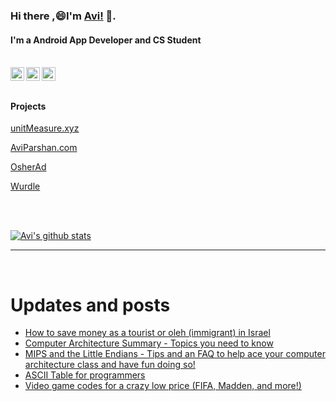 
<!--
**avipars/avipars** is a ✨ _special_ ✨ repository because its `README.md` (this file) appears on your GitHub profile.

Here are some ideas to get you started:

- 🔭 I’m currently working on ...
- 🌱 I’m currently learning ...
- 👯 I’m looking to collaborate on ...
- 🤔 I’m looking for help with ...
- 💬 Ask me about ...
- 📫 How to reach me: ...
- 😄 Pronouns: ...
- ⚡ Fun fact: ...
-->

### Hi there ,😄I'm [Avi!](https://www.aviparshan.com/?utm_source=ghb) 👋.  
#### I'm a Android App Developer and CS Student

<br/>
<a href="https://twitter.com/aviinfinity">
  <img align="left" alt="Twitter" width="22px" src="https://cdn.jsdelivr.net/npm/simple-icons@v3/icons/twitter.svg" />
</a>
<a href="https://www.linkedin.com/in/aviparshan/">
  <img align="left" alt="Linkedin" width="22px" src="https://cdn.jsdelivr.net/npm/simple-icons@v3/icons/linkedin.svg" />
</a>
<a href="https://www.instagram.com/aviparshan/">
  <img align="left" alt="Instagram" width="22px" src="https://cdn.jsdelivr.net/npm/simple-icons@v3/icons/instagram.svg" />
</a>

<br />

<br />



#### Projects

[unitMeasure.xyz](https://www.unitmeasure.xyz/?utm_source=ghb)


[AviParshan.com](https://www.aviparshan.com/?utm_source=ghb)

[OsherAd](https://aviparshan.com/OsherAd/?utm_source=ghb)

[Wurdle](https://avipars.github.io/WordleOSS/?utm_source=ghb)

<br /> 


<br />

[![Avi's github stats](https://github-readme-stats.vercel.app/api?username=avipars)](https://github.com/anuraghazra/github-readme-stats)


*************

<br />

# Updates and posts
<!-- BLOG-POST-LIST:START -->
- [How to save money as a tourist or oleh &lpar;immigrant&rpar; in Israel](http://sales.aviparshan.com/2022/07/how-to-not-get-ripped-off-as-tourist-or.html)
- [Computer Architecture Summary - Topics you need to know](http://tech.aviparshan.com/2022/07/computer-architecture-summary-topics.html)
- [MIPS and the Little Endians - Tips and an FAQ to help ace your computer architecture class and have fun doing so!](http://tech.aviparshan.com/2022/07/mips-and-little-endians-tips-and-faq-to.html)
- [ASCII Table for programmers](http://tech.aviparshan.com/2022/07/ascii-table-embed-useful-sheets.html)
- [Video game codes for a crazy low price &lpar;FIFA, Madden, and more!&rpar;](http://sales.aviparshan.com/2022/07/video-game-codes-for-crazy-low-price.html)
<!-- BLOG-POST-LIST:END -->

